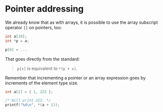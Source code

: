# Pointer addressing

We already know that as with arrays, it is possible to use the array subscript
operator `[]` on pointers, too:

```C
int a[10];
int *p = a;

p[0] = ...
```

That goes directly from the standard:

>`p[x]` is equivalent to `*(p + x)`.

Remember that incrementing a pointer or an array expression goes by increments
of the element type size.

```C
int a[2] = { 1, 222 };

/* Will print 222. */
printf("%d\n", *(a + 1));
```
